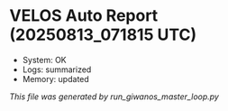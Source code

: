 # VELOS Auto Report (20250813_071815 UTC)

- System: OK
- Logs: summarized
- Memory: updated

_This file was generated by run_giwanos_master_loop.py_